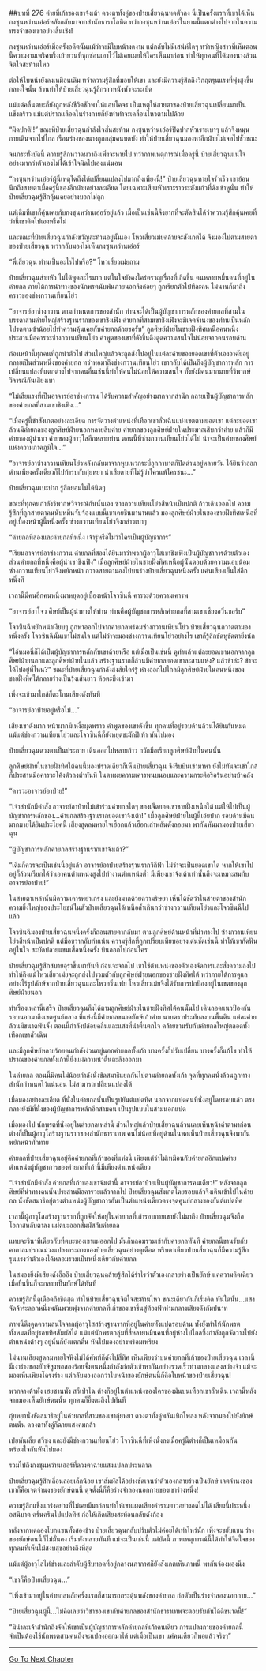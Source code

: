 ##บทที่ 276 ค่ายที่เก้าของเขาจ้งเต้า
ดวงตาทั้งคู่ของป๋ายเสี่ยวฉุนหดตัวลง นี่เป็นครั้งแรกที่เขาได้เห็นกงซุนหว่านเอ๋อร์หลังกลับมาจากสำนักธาราโลหิต ทว่ากงซุนหว่านเอ๋อร์ในยามนี้แตกต่างไปจากในความทรงจำของเขาอย่างสิ้นเชิง!

กงซุนหว่านเอ๋อร์เมื่อครั้งอดีตนั้นแม้ว่าจะมีใบหน้างดงาม แต่กลับไม่มีเสน่ห์ใดๆ ทว่าหญิงสาวที่เห็นตอนนี้ความงามเพริศพริ้งเย้ายวนที่ซุกซ่อนเอาไว้ไม่เคยเผยให้ใครเห็นมาก่อน ทำให้ทุกคนที่ได้มองนางล้วนจิตใจสะท้านไหว

ต่อให้ใบหน้ายังคงเหมือนเดิม ทว่าความรู้สึกที่มอบให้เขา และยังมีความรู้สึกถึงวิกฤตรุนแรงที่พุ่งสูงขึ้นกลางใจนั้น ล้วนทำให้ป๋ายเสี่ยวฉุนรู้สึกราวหนังหัวจะระเบิด

แม้แต่คลื่นตบะก็ยังถูกพลังชีวิตชักพาให้แอบโคจร เป็นเหตุให้สายตาของป๋ายเสี่ยวฉุนเปลี่ยนมาเป็นแข็งกร้าว แม้แต่ปราณเลือดในร่างกายก็ยังทำท่าจะเคลื่อนไหวตามไปด้วย

“ผิดปกติ!!” ขณะที่ป๋ายเสี่ยวฉุนกำลังใจสั่นสะท้าน กงซุนหว่านเอ๋อร์ปิดปากหัวเราะเบาๆ แล้วจึงหมุนกายเดินจากไปไกล เรือนร่างของนางถูกกลุ่มคนบดบัง ทำให้ป๋ายเสี่ยวฉุนมองหาอีกฝ่ายไม่เจอไปชั่วขณะ

จนกระทั่งบัดนี้ ความรู้สึกหวาดผวาถึงเพิ่งจะหายไป ทว่าภาพเหตุการณ์เมื่อครู่นี้ ป๋ายเสี่ยวฉุนแน่ใจอย่างมากว่าตัวเองไม่ได้เข้าใจผิดไปเองแน่นอน

“กงซุนหว่านเอ๋อร์ผู้นี้เหตุใดถึงได้เปลี่ยนแปลงไปมากถึงเพียงนี้!” ป๋ายเสี่ยวฉุนหายใจรัวเร็ว เขาย้อนนึกถึงสายตาเมื่อครู่นี้ของอีกฝ่ายอย่างละเอียด โดยเฉพาะเสียงหัวเราะราวระฆังแก้วที่ดังเข้าหูนั่น ทำให้ป๋ายเสี่ยวฉุนรู้สึกคุ้นเคยอย่างบอกไม่ถูก

แต่เดิมทีเขาก็คุ้นเคยกับกงซุนหว่านเอ๋อร์อยู่แล้ว เมื่อเป็นเช่นนี้จึงยากที่จะตัดสินได้ว่าความรู้สึกคุ้นเคยที่ว่านี้เขาคิดไปเองหรือไม่

และขณะที่ป๋ายเสี่ยวฉุนกำลังขวัญสะท้านอยู่นั้นเอง โหวเสี่ยวเม่ยคล้ายจะสังเกตได้ จึงมองไปตามสายตาของป๋ายเสี่ยวฉุน ทว่ากลับมองไม่เห็นกงซุนหว่านเอ๋อร์

“พี่เสี่ยวฉุน ท่านเป็นอะไรไปหรือ?” โหวเสี่ยวเม่ยถาม

ป๋ายเสี่ยวฉุนส่ายหัว ไม่ได้พูดอะไรมาก แต่ในใจยังคงใคร่ครวญเรื่องที่เกิดขึ้น คนหลายหมื่นคนที่อยู่ในค่ายกล ภายใต้การนำทางของนักพรตนับพันภายนอกจึงค่อยๆ ถูกเรียกตัวไปทีละคน ไม่นานก็มาถึงคราวของซ่างกวานเทียนโย่ว

“อาจารย์อาซ่างกวาน ตามกำหนดการของสำนัก ท่านจะได้เป็นผู้บัญชาการหลักของค่ายกลที่สามในบรรดาสามค่ายใหญ่สร้างฐานรากของเขาชิงเฟิง ค่ายกลที่สามเขาชิงเฟิงจะมีเจตจำนงของท่านเป็นหลัก โปรดตามข้าน้อยไปทำความคุ้นเคยกับค่ายกลด้วยขอรับ” ลูกศิษย์ฝ่ายในชายฝั่งทิศเหนือคนหนึ่ง ประสานมือคารวะซ่างกวานเทียนโย่ว คำพูดของเขาที่ดังขึ้นดึงดูดความสนใจไม่น้อยจากคนรอบด้าน

ก่อนหน้านี้ทุกคนที่ถูกนำตัวไป ส่วนใหญ่แล้วจะถูกส่งไปอยู่ในแต่ละค่ายของยอดเขาที่ตัวเองอาศัยอยู่ กลายเป็นส่วนหนึ่งของค่ายกล ทว่าพอมาถึงซ่างกวานเทียนโย่ว เขากลับได้เป็นถึงผู้บัญชาการหลัก การเปลี่ยนแปลงที่แตกต่างไปจากคนอื่นเช่นนี้ทำให้คนไม่น้อยให้ความสนใจ ทั้งยังมีคนมากมายที่วิพากษ์วิจารณ์กันเสียงเบา

“ไม่เสียแรงที่เป็นอาจารย์อาซ่างกวาน ได้รับความสำคัญอย่างมากจากสำนัก กลายเป็นผู้บัญชาการหลักของค่ายกลที่สามเขาชิงเฟิง...”

“เมื่อครู่นี้ข้าสังเกตอย่างละเอียด การจัดวางตำแหน่งที่เทือกเขาลั่วเฉินแบ่งเขตตามยอดเขา แต่ละยอดเขาล้วนมีค่ายกลของลูกศิษย์ฝ่ายนอกหลายสิบค่าย ค่ายกลของลูกศิษย์ฝ่ายในประมาณสิบกว่าค่าย แล้วก็มีค่ายของผู้นำเขา ค่ายของผู้อาวุโสอีกหลายท่าน ตอนนี้ที่ซ่างกวานเทียนโย่วได้ไป น่าจะเป็นค่ายของศิษย์แห่งความภาคภูมิใจ...”

“อาจารย์อาซ่างกวานเทียนโย่วหลังกลับมาจากหุบเหวกระบี่อุกกาบาตก็ปิดด่านอยู่หลายวัน ได้ยินว่าออกด่านเพียงครั้งเดียวก็ไปท้ารบกับกุ่ยหยา น่าเสียดายที่ไม่รู้ว่าใครแพ้ใครชนะ...”

ป๋ายเสี่ยวฉุนเบะปาก รู้สึกยอมไม่ได้นิดๆ

ขณะที่ทุกคนกำลังวิพากษ์วิจารณ์กันนั้นเอง ซ่างกวานเทียนโย่วสีหน้าเป็นปกติ ก้าวเดินออกไป ความรู้สึกที่ถูกสายตาคนนับหมื่นจับจ้องแบบนี้เขาเคยชินมานานแล้ว มองลูกศิษย์ฝ่ายในของชายฝั่งทิศเหนือที่อยู่เบื้องหน้าผู้นี้หนึ่งครั้ง ซ่างกวานเทียนโย่วจึงกล่าวเบาๆ

“ค่ายกลที่สองและค่ายกลที่หนึ่ง เจ้ารู้หรือไม่ว่าใครเป็นผู้บัญชาการ”

“เรียนอาจารย์อาซ่างกวาน ค่ายกลที่สองได้ยินมาว่าพวกผู้อาวุโสเขาชิงเฟิงเป็นผู้บัญชาการด้วยตัวเอง ส่วนค่ายกลที่หนึ่งคือผู้นำเขาชิงเฟิง” เมื่อลูกศิษย์ฝ่ายในชายฝั่งทิศเหนือผู้นั้นตอบด้วยความนอบน้อม ซ่างกวานเทียนโย่วจึงพยักหน้า กวาดสายตามองไปบนร่างป๋ายเสี่ยวฉุนหนึ่งครั้ง แค่นเสียงเย็นใส่อีกหนึ่งที

เวลานี้มีคนอีกคนหนึ่งมาหยุดอยู่เบื้องหน้าโจวซินฉี คารวะด้วยความเคารพ

“อาจารย์อาโจว ศิษย์เป็นผู้นำทางให้ท่าน ท่านคือผู้บัญชาการหลักค่ายกลที่สามเขาเซียงอวิ๋นขอรับ”

โจวซินฉีพยักหน้าเงียบๆ ถูกพาออกไปจากค่ายกลพร้อมซ่างกวานเทียนโย่ว ป๋ายเสี่ยวฉุนกวาดตามองหนึ่งครั้ง โจวซินฉีนั้นเขาไม่สนใจ แต่ไม่ว่าจะมองซ่างกวานเทียนโย่วอย่างไร เขาก็รู้สึกขัดหูขัดตายิ่งนัก

“ไอ้หมอนี่ก็ได้เป็นผู้บัญชาการหลักกับเขาด้วยหรือ แต่เมื่อเป็นเช่นนี้ ดูท่าแล้วแต่ละยอดเขานอกจากลูกศิษย์ฝ่ายนอกและลูกศิษย์ฝ่ายในแล้ว สร้างฐานรากก็ล้วนมีค่ายกลยอดเขาละสามแห่ง? แล้วข้าล่ะ? ข้าจะได้ไปอยู่ที่ไหน?” ขณะที่ป๋ายเสี่ยวฉุนกำลังสงสัยใคร่รู้ ห่างออกไปไกลมีลูกศิษย์ฝ่ายในคนหนึ่งของชายฝั่งทิศใต้กลายร่างเป็นรุ้งเส้นยาว ห้อตะบึงเข้ามา

เพิ่งจะเข้ามาใกล้ก็ตะโกนเสียงดังทันที

“อาจารย์อาป๋ายอยู่หรือไม่...”

เสียงเขาดังมาก หน้าผากมีเหงื่อผุดพราว คำพูดของเขาดังขึ้น ทุกคนที่อยู่รอบด้านล้วนได้ยินกันหมด แม้แต่ซ่างกวานเทียนโย่วและโจวซินฉีก็ยังหยุดชะงักฝีเท้า หันไปมอง

ป๋ายเสี่ยวฉุนดวงตาเป็นประกาย เดินออกไปหลายก้าว กวักมือเรียกลูกศิษย์ฝ่ายในคนนั้น

ลูกศิษย์ฝ่ายในชายฝั่งทิศใต้คนนี้มองปราดเดียวก็เห็นป๋ายเสี่ยวฉุน จึงรีบบินเข้ามาหา ยังไม่ทันจะเข้าใกล้ก็ประสานมือคารวะโค้งตัวลงต่ำทันที ในตาเผยความเคารพนบนอบและความกระตือรือร้นอย่างบ้าคลั่ง

“คารวะอาจารย์อาป๋าย!”

“เจ้าสำนักมีคำสั่ง อาจารย์อาป๋ายไม่เข้าร่วมค่ายกลใดๆ ของเจ็ดยอดเขาชายฝั่งเหนือใต้ แต่ให้ไปเป็นผู้บัญชาการหลักของ...ค่ายกลสร้างฐานรากยอดเขาจ้งเต้า!” เมื่อลูกศิษย์ฝ่ายในผู้นี้เอ่ยปาก รอบด้านมีคนมากมายได้ยินประโยคนี้ เสียงสูดลมหายใจเฮือกแล้วเฮือกเล่าพลันดังลอยมา พากันหันมามองป๋ายเสี่ยวฉุน

“ผู้บัญชาการหลักค่ายกลสร้างฐานรากเขาจ้งเต้า?”

“เดิมก็ควรจะเป็นเช่นนี้อยู่แล้ว อาจารย์อาป๋ายสร้างฐานรากวิถีฟ้า ไม่ว่าจะเป็นยอดเขาใด หากให้เขาไปอยู่ก็ล้วนเรียกได้ว่าเอาคนตำแหน่งสูงไปทำงานตำแหน่งต่ำ มีเพียงเขาจ้งเต้าเท่านั้นถึงจะเหมาะสมกับอาจารย์อาป๋าย!”

ในสายตาเหล่านั้นมีความเคารพยำเกรง และยังมากด้วยความริษยา เห็นได้ชัดว่าในสายตาของสำนัก ความยิ่งใหญ่ของประโยชน์ในตัวป๋ายเสี่ยวฉุนได้เหนือล้ำเกินกว่าซ่างกวานเทียนโย่วและโจวซินฉีไปแล้ว

โจวซินฉีมองป๋ายเสี่ยวฉุนหนึ่งครั้งก็ถอนสายตากลับมา ตามลูกศิษย์ด้านหน้าที่นำทางไป ซ่างกวานเทียนโย่วสีหน้าเป็นปกติ แต่มือขวากลับกำแน่น ความรู้สึกที่ถูกเปรียบเทียบอย่างเด่นชัดเช่นนี้ ทำให้เขากัดฟันอยู่ในใจ สะบัดปลายแขนเสื้อหนึ่งครั้ง บินออกไปก่อนใคร

ป๋ายเสี่ยวฉุนรู้สึกสบายอุราขึ้นมาทันที ก่อนจะจากไป เขาใช้ตำแหน่งของตัวเองจัดการและสั่งความลงไป ทำให้ถึงแม้โหวเสี่ยวเม่ยจะถูกส่งไปรวมตัวกับลูกศิษย์ฝ่ายนอกของชายฝั่งทิศใต้ ทว่าภายใต้การดูแลอย่างไร้รูปลักษ์จากป๋ายเสี่ยวฉุนและโหวอวิ๋นเฟย โหวเสี่ยวเม่ยจึงได้รับการปกป้องอยู่ในเขตของลูกศิษย์ฝ่ายนอก

ทำเรื่องเหล่านี้เสร็จ ป๋ายเสี่ยวฉุนถึงได้ตามลูกศิษย์ฝ่ายในชายฝั่งทิศใต้คนนั้นไป เดินลอดแนวป้องกันรอบนอกมาถึงเขตศูนย์กลาง ที่แห่งนี้มีค่ายกลขนาดยักษ์เก้าค่าย นาบตราประทับลงบนพื้นดิน แต่ละค่ายล้วนมีขนาดพันจั้ง ตอนนี้กำลังปล่อยคลื่นและแสงที่น่าตื่นตกใจ คล้ายขานรับกับค่ายกลใหญ่ตลอดทั้งเทือกเขาลั่วเฉิน

และมีลูกศิษย์หลายร้อยคนกำลังง่วนอยู่นอกค่ายกลทั้งเก้า บางครั้งก็ปรับเปลี่ยน บางครั้งก็แก้ไข ทำให้ปราณของค่ายกลทั้งเก้านี้ยิ่งแผ่ความน่าตื่นตะลึงออกมา

ในค่ายกล ตอนนี้มีคนไม่น้อยกำลังนั่งขัดสมาธิแยกกันไปตามค่ายกลทั้งเก้า จุดที่ทุกคนนั่งล้วนถูกทางสำนักกำหนดไว้แน่นอน ไม่สามารถเปลี่ยนแปลงได้

เมื่อมองอย่างละเอียด ที่นั่งในค่ายกลนั้นเป็นรูปยันต์แปดทิศ นอกจากแปดคนที่นั่งอยู่โดยรอบแล้ว ตรงกลางยังมีที่นั่งของผู้บัญชาการหลักอีกสามคน เป็นรูปแบบในสามนอกแปด

เมื่อมองไป นักพรตที่นั่งอยู่ในค่ายกลเหล่านี้ ส่วนใหญ่แล้วป๋ายเสี่ยวฉุนล้วนเคยเห็นหน้าค่าตามาก่อน ต่างก็เป็นผู้อาวุโสร้างฐานรากของสำนักธาราเทพ คนไม่น้อยที่อยู่ด้านในพอเห็นป๋ายเสี่ยวฉุนจึงพากันพยักหน้าทักทาย

ค่ายกลที่ป๋ายเสี่ยวฉุนอยู่คือค่ายกลที่เก้าของที่แห่งนี้ เพียงแต่ว่าไม่เหมือนกับค่ายกลอีกแปดค่าย ตำแหน่งผู้บัญชาการของค่ายกลที่เก้านี้มีเพียงตำแหน่งเดียว

“เจ้าสำนักมีคำสั่ง ค่ายกลที่เก้าของเขาจ้งเต้านี้ อาจารย์อาป๋ายเป็นผู้บัญชาการคนเดียว!” หลังจากลูกศิษย์ที่นำทางคนนั้นประสานมือคารวะแล้วจากไป ป๋ายเสี่ยวฉุนสังเกตโดยรอบแล้วจึงเดินเข้าไปในค่ายกล นั่งขัดสมาธิอยู่ตรงตำแหน่งผู้บัญชาการอันเป็นตำแหน่งเดียวตรงจุดศูนย์กลางของยันต์แปดทิศ

เวลานี้ผู้อาวุโสสร้างฐานรากที่ถูกจัดให้อยู่ในค่ายกลที่เก้ารอบกายเขายังไม่มาถึง ป๋ายเสี่ยวฉุนจึงถือโอกาสหลับตาลง แผ่ตบะออกสัมผัสกับค่ายกล

แทบจะวินาทีเดียวกับที่ตบะของเขาแผ่ออกไป มันก็หลอมรวมเข้ากับค่ายกลทันที ค่ายกลนี้ขานรับกับคาถาลมปราณม่วงแปลงกระถางของป๋ายเสี่ยวฉุนอย่างดุเดือด พริบตาเดียวป๋ายเสี่ยวฉุนก็มีความรู้สึกรุนแรงว่าตัวเองได้หลอมรวมเป็นหนึ่งเดียวกับค่ายกล

ในสมองยิ่งมีเสียงดังอื้ออึง ป๋ายเสี่ยวฉุนคล้ายรู้สึกได้รำไรว่าตัวเองกลายร่างเป็นยักษ์ แค่ความคิดเดียว เมื่อยืนขึ้นก็จะกลายเป็นยักษ์ได้ทันที

ความรู้สึกนี้ดุเดือดถึงขีดสุด ทำให้ป๋ายเสี่ยวฉุนจิตใจสะท้านไหว ขณะเดียวกันก็เริ่มคิด ทันใดนั้น...แสงจัดจ้าระลอกหนึ่งพลันพวยพุ่งจากค่ายกลที่เก้าของเขาขึ้นสู่ท้องฟ้าท่ามกลางเสียงดังกัมปนาท

ภาพนี้ดึงดูดความสนใจจากผู้อาวุโสสร้างฐานรากที่อยู่ในค่ายทั้งแปดรอบด้าน ทั้งยังทำให้นักพรตทั้งหมดที่อยู่รอบทิศสัมผัสได้ แม้แต่นักพรตกลุ่มที่สี่หลายหมื่นคนที่อยู่ห่างไปไกลซึ่งกำลังถูกจัดวางไปยังตำแหน่งต่างๆ อยู่นั้นก็ยังแตกตื่น หันไปมองอย่างพร้อมเพรียง

ไม่นานเสียงสูดลมหายใจฟังไม่ได้ศัพท์ก็ดังไปสี่ทิศ เห็นเพียงว่าบนค่ายกลที่เก้าของป๋ายเสี่ยวฉุน เวลานี้มีเงาร่างของยักษ์สูงพอสองร้อยจั้งตนหนึ่งกำลังก่อตัวเข้าหากันอย่างรวดเร็วท่ามกลางแสงสว่างจ้า แม้จะมองเห็นเพียงโครงร่าง แต่กลับมองออกว่าใบหน้าของยักษ์ตนนี้ก็คือใบหน้าของป๋ายเสี่ยวฉุน!

พวกจางต้าพั่ง เฮยซานพั่ง สวีเป่าไฉ ต่างก็อยู่ในตำแหน่งของใครของมันบนเทือกเขาลั่วเฉิน เวลานี้หลังจากมองเห็นยักษ์ตนนั้น ทุกคนก็อึ้งตะลึงไปทันที

กุ่ยหยานั่งขัดสมาธิอยู่ในค่ายกลที่สามของเขากุ่ยหยา ดวงตาทั้งคู่พลันเบิกโพลง หลังจากมองไปยังยักษ์ตนนั้น ดวงตาทั้งคู่ก็ฉายแสงคมกล้า

เป่ยหันเลี่ย สวีซง และยังมีซ่างกวานเทียนโย่ว โจวซินฉีที่เพิ่งนั่งลงเมื่อครู่นี้ต่างก็เป็นเหมือนกัน พร้อมใจกันหันไปมอง

รวมไปถึงกงซุนหว่านเอ๋อร์ที่ดวงตาฉายแสงแปลกประหลาด

ป๋ายเสี่ยวฉุนรู้สึกเลื่อนลอยเล็กน้อย เขาสัมผัสได้อย่างชัดเจนว่าตัวเองกลายร่างเป็นยักษ์ เจตจำนงของเขาก็คือเจตจำนงของยักษ์ตนนี้ ดุจดั่งนี่ก็คือร่างจำลองนอกกายของเขาร่างหนึ่ง!

ความรู้สึกแข็งแกร่งอย่างที่ไม่เคยมีมาก่อนทำให้เขาแผดเสียงคำรามยาวอย่างอดไม่ได้ เสียงนี้ประหนึ่งอสนีบาต ครั่นครืนไปแปดทิศ ก่อให้เกิดเสียงสะท้อนกลับดังก้อง

หลังจากทดลองโบกแขนทั้งสองข้าง ป๋ายเสี่ยวฉุนกลับปรับตัวไม่ค่อยได้เท่าไหร่นัก เพิ่งจะขยับแขน ร่างของยักษ์ตนนี้ก็ไม่มั่นคง เริ่มพังทลายทันที แม้จะเป็นเช่นนี้ แต่บัดนี้ ภาพเหตุการณ์นี้ได้ทำให้จิตใจของทุกคนที่เห็นไม่สงบสุขอย่างถึงที่สุด

แม้แต่ผู้อาวุโสไท่ซ่างและลำดับผู้สืบทอดที่อยู่กลางนภากาศก็ยังสังเกตเห็นภาพนี้ พากันจ้องมองนิ่ง

“เขาก็คือป๋ายเสี่ยวฉุน...”

“เพิ่งเข้ามาอยู่ในค่ายกลหลักครั้งแรกก็สามารถกระตุ้นพลังของค่ายกล ก่อตัวเป็นร่างจำลองนอกกาย...”

“ป๋ายเสี่ยวฉุนผู้นี้...ไม่คิดเลยว่าวิชาของเขากับค่ายกลของสำนักธาราเทพจะตอบรับกันได้ดีขนาดนี้!”

“มิน่าละเจ้าสำนักถึงจัดให้เขาเป็นผู้บัญชาการหลักค่ายกลที่เก้าคนเดียว การแปลงกายของค่ายกลนี้จำเป็นต้องใช้นักพรตสามคนถึงจะแปลงออกมาได้ แต่เมื่อเป็นเขา แค่คนเดียวก็พอแล้วจริงๆ”


------


[Go To Next Chapter]( ./94.md)